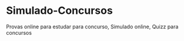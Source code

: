 # Simulado-Concursos
Provas online para estudar para concurso, Simulado online, Quizz para concursos
